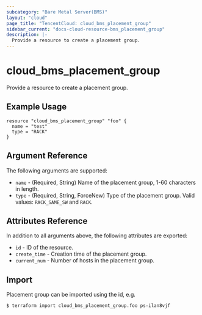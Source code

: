 ```yaml
---
subcategory: "Bare Metal Server(BMS)"
layout: "cloud"
page_title: "TencentCloud: cloud_bms_placement_group"
sidebar_current: "docs-cloud-resource-bms_placement_group"
description: |-
  Provide a resource to create a placement group.
---
```


# cloud_bms_placement_group

Provide a resource to create a placement group.

## Example Usage

```hcl
resource "cloud_bms_placement_group" "foo" {
  name = "test"
  type = "RACK"
}
```

## Argument Reference

The following arguments are supported:

* `name` - (Required, String) Name of the placement group, 1-60 characters in length.
* `type` - (Required, String, ForceNew) Type of the placement group. Valid values: `RACK_SAME_SW` and `RACK`.

## Attributes Reference

In addition to all arguments above, the following attributes are exported:

* `id` - ID of the resource.
* `create_time` - Creation time of the placement group.
* `current_num` - Number of hosts in the placement group.


## Import

Placement group can be imported using the id, e.g.

```
$ terraform import cloud_bms_placement_group.foo ps-ilan8vjf
```

